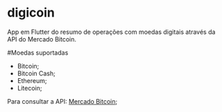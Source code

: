 # digicoin


App em Flutter do resumo de operações com moedas digitais através da API do Mercado Bitcoin.


#Moedas suportadas

- Bitcoin;
- Bitcoin Cash;
- Ethereum;
- Litecoin;

Para consultar a API: [Mercado Bitcoin](https://www.mercadobitcoin.com.br/api-doc/);
